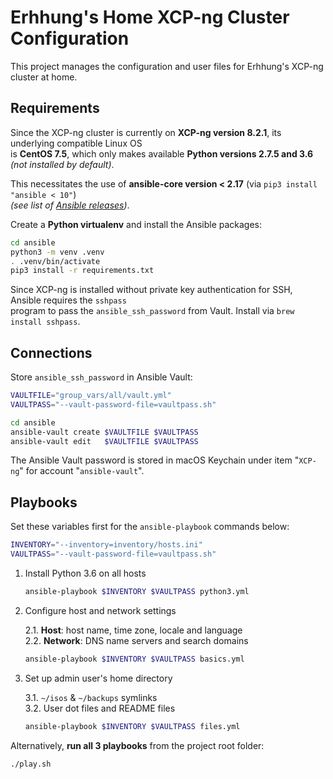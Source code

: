 # Erhhung's Home XCP-ng Cluster Configuration

This project manages the configuration and user files for Erhhung's XCP-ng cluster at home.

## Requirements

Since the XCP-ng cluster is currently on **XCP-ng version 8.2.1**, its underlying compatible Linux OS  
is **CentOS 7.5**, which only makes available **Python versions 2.7.5 and 3.6** _(not installed by default)_.

This necessitates the use of **ansible-core version < 2.17** (via `pip3 install "ansible < 10"`)  
_(see list of [Ansible releases](https://docs.ansible.com/ansible/latest/reference_appendices/release_and_maintenance.html#ansible-community-changelogs))_.

Create a **Python virtualenv** and install the Ansible packages:

```bash
cd ansible
python3 -m venv .venv
. .venv/bin/activate
pip3 install -r requirements.txt
```

Since XCP-ng is installed without private key authentication for SSH, Ansible requires the `sshpass`  
program to pass the `ansible_ssh_password` from Vault. Install via `brew install sshpass`.

## Connections

Store `ansible_ssh_password` in Ansible Vault:

```bash
VAULTFILE="group_vars/all/vault.yml"
VAULTPASS="--vault-password-file=vaultpass.sh"

cd ansible
ansible-vault create $VAULTFILE $VAULTPASS
ansible-vault edit   $VAULTFILE $VAULTPASS
```

The Ansible Vault password is stored in macOS Keychain under item "`XCP-ng`" for account "`ansible-vault`".

## Playbooks

Set these variables first for the `ansible-playbook` commands below:

```bash
INVENTORY="--inventory=inventory/hosts.ini"
VAULTPASS="--vault-password-file=vaultpass.sh"
```

1. Install Python 3.6 on all hosts

    ```bash
    ansible-playbook $INVENTORY $VAULTPASS python3.yml
    ```

2. Configure host and network settings

    2.1. **Host**: host name, time zone, locale and language  
    2.2. **Network**: DNS name servers and search domains

    ```bash
    ansible-playbook $INVENTORY $VAULTPASS basics.yml
    ```

3. Set up admin user's home directory

    3.1. `~/isos` & `~/backups` symlinks  
    3.2. User dot files and README files

    ```bash
    ansible-playbook $INVENTORY $VAULTPASS files.yml
    ```

Alternatively, **run all 3 playbooks** from the project root folder:

```bash
./play.sh
```
